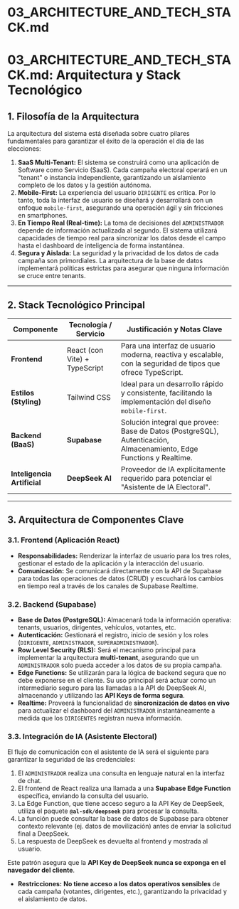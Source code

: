 # 03_ARCHITECTURE_AND_TECH_STACK.md

# 03_ARCHITECTURE_AND_TECH_STACK.md: Arquitectura y Stack Tecnológico

## 1. Filosofía de la Arquitectura

La arquitectura del sistema está diseñada sobre cuatro pilares fundamentales para garantizar el éxito de la operación el día de las elecciones:

1. **SaaS Multi-Tenant:** El sistema se construirá como una aplicación de Software como Servicio (SaaS). Cada campaña electoral operará en un "tenant" o instancia independiente, garantizando un aislamiento completo de los datos y la gestión autónoma.
2. **Mobile-First:** La experiencia del usuario `DIRIGENTE` es crítica. Por lo tanto, toda la interfaz de usuario se diseñará y desarrollará con un enfoque `mobile-first`, asegurando una operación ágil y sin fricciones en smartphones.
3. **En Tiempo Real (Real-time):** La toma de decisiones del `ADMINISTRADOR` depende de información actualizada al segundo. El sistema utilizará capacidades de tiempo real para sincronizar los datos desde el campo hasta el dashboard de inteligencia de forma instantánea.
4. **Segura y Aislada:** La seguridad y la privacidad de los datos de cada campaña son primordiales. La arquitectura de la base de datos implementará políticas estrictas para asegurar que ninguna información se cruce entre tenants.

---

## 2. Stack Tecnológico Principal

| Componente | Tecnología / Servicio | Justificación y Notas Clave |
| --- | --- | --- |
| **Frontend** | React (con Vite) + TypeScript | Para una interfaz de usuario moderna, reactiva y escalable, con la seguridad de tipos que ofrece TypeScript. |
| **Estilos (Styling)** | Tailwind CSS | Ideal para un desarrollo rápido y consistente, facilitando la implementación del diseño `mobile-first`. |
| **Backend (BaaS)** | **Supabase** | Solución integral que provee: Base de Datos (PostgreSQL), Autenticación, Almacenamiento, Edge Functions y Realtime. |
| **Inteligencia Artificial** | **DeepSeek AI** | Proveedor de IA explícitamente requerido para potenciar el "Asistente de IA Electoral". |

---

## 3. Arquitectura de Componentes Clave

### 3.1. Frontend (Aplicación React)

- **Responsabilidades:** Renderizar la interfaz de usuario para los tres roles, gestionar el estado de la aplicación y la interacción del usuario.
- **Comunicación:** Se comunicará directamente con la API de Supabase para todas las operaciones de datos (CRUD) y escuchará los cambios en tiempo real a través de los canales de Supabase Realtime.

### 3.2. Backend (Supabase)

- **Base de Datos (PostgreSQL):** Almacenará toda la información operativa: tenants, usuarios, dirigentes, vehículos, votantes, etc.
- **Autenticación:** Gestionará el registro, inicio de sesión y los roles (`DIRIGENTE`, `ADMINISTRADOR`, `SUPERADMINISTRADOR`).
- **Row Level Security (RLS):** Será el mecanismo principal para implementar la arquitectura **multi-tenant**, asegurando que un `ADMINISTRADOR` solo pueda acceder a los datos de su propia campaña.
- **Edge Functions:** Se utilizarán para la lógica de backend segura que no debe exponerse en el cliente. Su uso principal será actuar como un intermediario seguro para las llamadas a la API de DeepSeek AI, almacenando y utilizando las **API Keys de forma segura**.
- **Realtime:** Proveerá la funcionalidad de **sincronización de datos en vivo** para actualizar el dashboard del `ADMINISTRADOR` instantáneamente a medida que los `DIRIGENTES` registran nueva información.

### 3.3. Integración de IA (Asistente Electoral)

El flujo de comunicación con el asistente de IA será el siguiente para garantizar la seguridad de las credenciales:

1. El `ADMINISTRADOR` realiza una consulta en lenguaje natural en la interfaz de chat.
2. El frontend de React realiza una llamada a una **Supabase Edge Function** específica, enviando la consulta del usuario.
3. La Edge Function, que tiene acceso seguro a la API Key de DeepSeek, utiliza el paquete **`@al-sdk/deepseek`** para procesar la consulta.
4. La función puede consultar la base de datos de Supabase para obtener contexto relevante (ej. datos de movilización) antes de enviar la solicitud final a DeepSeek.
5. La respuesta de DeepSeek es devuelta al frontend y mostrada al usuario.

Este patrón asegura que la **API Key de DeepSeek nunca se exponga en el navegador del cliente**.

- **Restricciones:** **No tiene acceso a los datos operativos sensibles** de cada campaña (votantes, dirigentes, etc.), garantizando la privacidad y el aislamiento de datos.